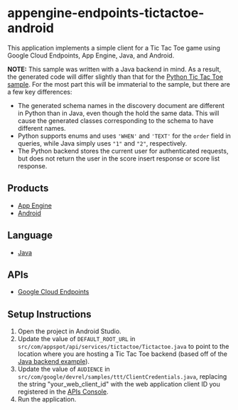 appengine-endpoints-tictactoe-android
=====================================

This application implements a simple client for a Tic Tac Toe game using
Google Cloud Endpoints, App Engine, Java, and Android.

**NOTE:** This sample was written with a Java backend in mind. As a result, 
the generated code will differ slightly than that for the [Python Tic Tac
Toe sample][8]. For the most part this will be immaterial to the sample,
but there are a few key differences:
- The generated schema names in the discovery document are different in Python
  than in Java, even though the hold the same data. This will cause the generated
  classes corresponding to the schema to have different names.
- Python supports enums and uses `'WHEN'` and `'TEXT'` for the `order` field in
  queries, while Java simply uses `"1"` and `"2"`, respectively.
- The Python backend stores the current user for authenticated requests, but does
  not return the user in the score insert response or score list response.

## Products
- [App Engine][1]
- [Android][2]

## Language
- [Java][3]

## APIs
- [Google Cloud Endpoints][4]

## Setup Instructions
1. Open the project in Android Studio.
1. Update the value of `DEFAULT_ROOT_URL` in
   `src/com/appspot/api/services/tictactoe/Tictactoe.java` to point to the
   location where you are hosting a Tic Tac Toe backend (based off of the [Java
   backend example][6]).
1. Update the value of `AUDIENCE` in
   `src/com/google/devrel/samples/ttt/ClientCredentials.java`, replacing the
   string "your_web_client_id" with the web application client ID you
   registered in the [APIs Console][7].
1. Run the application.

[1]: https://developers.google.com/appengine
[2]: http://developer.android.com/index.html
[3]: http://java.com/en/
[4]: https://developers.google.com/appengine/docs/java/endpoints/
[5]: https://developer.android.com/google/play-services/setup.html
[6]: https://github.com/GoogleCloudPlatform/appengine-endpoints-tictactoe-java
[7]: https://code.google.com/apis/console
[8]:  https://github.com/GoogleCloudPlatform/appengine-endpoints-tictactoe-python
